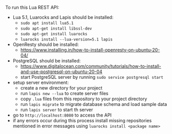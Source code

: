 To run this Lua REST API:

 - Lua 5.1, Luarocks and Lapis should be installed:
     - `sudo apt install lua5.1`
     - `sudo apt-get install libssl-dev`
     - `sudo apt-get install luarocks`
     - `luarocks install --lua-version=5.1 lapis`
 - OpenResty should be installed:
     - https://www.installing.in/how-to-install-openresty-on-ubuntu-20-04/
 - PostgreSQL should be installed:   
     - https://www.digitalocean.com/community/tutorials/how-to-install-and-use-postgresql-on-ubuntu-20-04
     - start PostgreSQL server by running `sudo service postgresql start`
 - setup server environment: 
     - create a new directory for your project 
     - run `lapis new --lua` to create server files
     - copy `.lua` files from this repository to your project directory
     - run `lapis migrate` to migrate database schema and load sample data
     - run `lapis server` to start th server
 - go to `http://localhost:8080` to access the API
 - if any errors occur during this process install missing repositories mentioned in error messages using `luarocks install <package name>`
